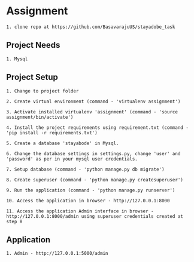 Assignment
==========
    1. clone repo at https://github.com/BasavarajuUS/stayadobe_task


Project Needs
-------------
    1. Mysql


Project Setup
-------------
    1. Change to project folder

    2. Create virtual environment (command - 'virtualenv assignment')

    3. Activate installed virtualenv 'assignment' (command - 'source assignment/bin/activate')

    4. Install the project requirements using requirement.txt (command - 'pip install -r requirements.txt')

    5. Create a database 'stayabode' in Mysql.

    6. Change the database settings in settings.py, change 'user' and 'password' as per in your mysql user credentials.

    7. Setup database (command - 'python manage.py db migrate')

    8. Create superuser (command - 'python manage.py createsuperuser')

    9. Run the application (command - 'python manage.py runserver')

    10. Access the application in browser - http://127.0.0.1:8000

    11. Access the application Admin interface in browser - http://127.0.0.1:8000/admin using superuser credentials created at step 8


Application
-----------
    1. Admin - http://127.0.0.1:5000/admin

